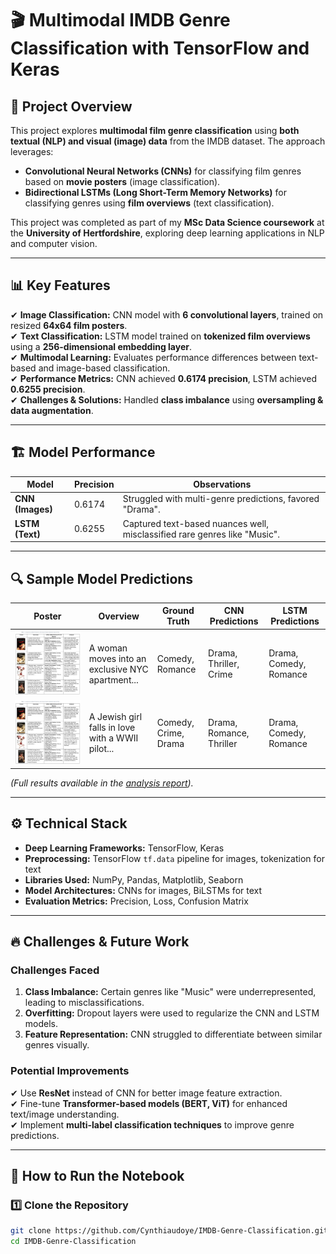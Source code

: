 # 🎬 Multimodal IMDB Genre Classification with TensorFlow and Keras

## 📌 Project Overview
This project explores **multimodal film genre classification** using **both textual (NLP) and visual (image) data** from the IMDB dataset. The approach leverages:
- **Convolutional Neural Networks (CNNs)** for classifying film genres based on **movie posters** (image classification).
- **Bidirectional LSTMs (Long Short-Term Memory Networks)** for classifying genres using **film overviews** (text classification).

This project was completed as part of my **MSc Data Science coursework** at the **University of Hertfordshire**, exploring deep learning applications in NLP and computer vision.

---

## 📊 Key Features
✔ **Image Classification:** CNN model with **6 convolutional layers**, trained on resized **64x64 film posters**.  
✔ **Text Classification:** LSTM model trained on **tokenized film overviews** using a **256-dimensional embedding layer**.  
✔ **Multimodal Learning:** Evaluates performance differences between text-based and image-based classification.  
✔ **Performance Metrics:** CNN achieved **0.6174 precision**, LSTM achieved **0.6255 precision**.  
✔ **Challenges & Solutions:** Handled **class imbalance** using **oversampling & data augmentation**.  

---

## 🏗️ Model Performance
| Model  | Precision | Observations |
|--------|-----------|-----------------|
| **CNN (Images)** | 0.6174 | Struggled with multi-genre predictions, favored "Drama". |
| **LSTM (Text)** | 0.6255 | Captured text-based nuances well, misclassified rare genres like "Music". |

---

## 🔍 Sample Model Predictions

| Poster | Overview | Ground Truth | CNN Predictions | LSTM Predictions |
|--------|-----------|-----------------|----------------|----------------|
| ![Movie 1](images/IMDB.png) | A woman moves into an exclusive NYC apartment... | Comedy, Romance | Drama, Thriller, Crime | Drama, Comedy, Romance |
| ![Movie 2](images/IMDB.png) | A Jewish girl falls in love with a WWII pilot... | Comedy, Crime, Drama | Drama, Romance, Thriller | Drama, Comedy, Romance |

*(Full results available in the [analysis report](Multimodal_IMDB_Analysis_Report.pdf)).*

---

## ⚙️ Technical Stack
- **Deep Learning Frameworks:** TensorFlow, Keras
- **Preprocessing:** TensorFlow `tf.data` pipeline for images, tokenization for text
- **Libraries Used:** NumPy, Pandas, Matplotlib, Seaborn
- **Model Architectures:** CNNs for images, BiLSTMs for text
- **Evaluation Metrics:** Precision, Loss, Confusion Matrix

---

## 🔥 Challenges & Future Work
### **Challenges Faced**
1. **Class Imbalance:** Certain genres like "Music" were underrepresented, leading to misclassifications.
2. **Overfitting:** Dropout layers were used to regularize the CNN and LSTM models.
3. **Feature Representation:** CNN struggled to differentiate between similar genres visually.

### **Potential Improvements**
✔ Use **ResNet** instead of CNN for better image feature extraction.  
✔ Fine-tune **Transformer-based models (BERT, ViT)** for enhanced text/image understanding.  
✔ Implement **multi-label classification techniques** to improve genre predictions.  

---

## 🚀 How to Run the Notebook
### **1️⃣ Clone the Repository**
```bash
git clone https://github.com/Cynthiaudoye/IMDB-Genre-Classification.git
cd IMDB-Genre-Classification
